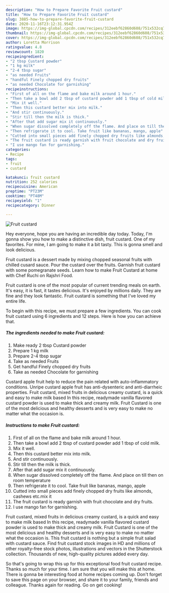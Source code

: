 ```yaml
---
description: "How to Prepare Favorite Fruit custard"
title: "How to Prepare Favorite Fruit custard"
slug: 3885-how-to-prepare-favorite-fruit-custard
date: 2020-11-16T23:12:31.954Z
image: https://img-global.cpcdn.com/recipes/312eebf62860d608/751x532cq70/fruit-custard-recipe-main-photo.jpg
thumbnail: https://img-global.cpcdn.com/recipes/312eebf62860d608/751x532cq70/fruit-custard-recipe-main-photo.jpg
cover: https://img-global.cpcdn.com/recipes/312eebf62860d608/751x532cq70/fruit-custard-recipe-main-photo.jpg
author: Loretta Morrison
ratingvalue: 4.8
reviewcount: 1820
recipeingredient:
- "2 tbsp Custard powder"
- "1 kg milk"
- "2-4 tbsp sugar"
- "as needed Fruits"
- "handful Finely chopped dry fruits"
- "as needed Chocolate for garnishing"
recipeinstructions:
- "First of all on the flame and bake milk around 1 hour."
- "Then take a bowl add 2 tbsp of custard powder add 1 tbsp of cold milk."
- "Mix it well."
- "Then this custard better mix into milk."
- "And stir continuously."
- "Stir till then the milk is thick."
- "After that add sugar mix it continuously."
- "When sugar dissolved completely off the flame. And place on till then on room temperature"
- "Then refrigerate it to cool. Take fruit like bananas, mango, apple"
- "Cutted into small pieces add finely chopped dry fruits like almonds, cashews etc.mix it"
- "The fruit custard is ready garnish with fruit chocolate and dry fruits."
- "I use mango fan for garnishing."
categories:
- Recipe
tags:
- fruit
- custard

katakunci: fruit custard 
nutrition: 252 calories
recipecuisine: American
preptime: "PT23M"
cooktime: "PT48M"
recipeyield: "1"
recipecategory: Dinner

---
```



![Fruit custard](https://img-global.cpcdn.com/recipes/312eebf62860d608/751x532cq70/fruit-custard-recipe-main-photo.jpg)

Hey everyone, hope you are having an incredible day today. Today, I'm gonna show you how to make a distinctive dish, fruit custard. One of my favorites. For mine, I am going to make it a bit tasty. This is gonna smell and look delicious.

Fruit custard is a dessert made by mixing chopped seasonal fruits with chilled cusard sauce. Pour the custard over the fruits. Garnish fruit custard with some pomegranate seeds. Learn how to make Fruit Custard at home with Chef Ruchi on Rajshri Food.

Fruit custard is one of the most popular of current trending meals on earth. It's easy, it is fast, it tastes delicious. It's enjoyed by millions daily. They are fine and they look fantastic. Fruit custard is something that I've loved my entire life.


To begin with this recipe, we must prepare a few ingredients. You can cook fruit custard using 6 ingredients and 12 steps. Here is how you can achieve that.

<!--inarticleads1-->

##### The ingredients needed to make Fruit custard:

1. Make ready 2 tbsp Custard powder
1. Prepare 1 kg milk
1. Prepare 2-4 tbsp sugar
1. Take as needed Fruits
1. Get handful Finely chopped dry fruits
1. Take as needed Chocolate for garnishing


Custard apple fruit help to reduce the pain related with auto-inflammatory conditions. Unripe custard apple fruit has anti-dysenteric and anti-diarrheic properties. Fruit custard, mixed fruits in delicious creamy custard, is a quick and easy to make milk based In this recipe, readymade vanilla flavored custard powder is used to make thick and creamy milk. Fruit Custard is one of the most delicious and healthy desserts and is very easy to make no matter what the occasion is. 

<!--inarticleads2-->

##### Instructions to make Fruit custard:

1. First of all on the flame and bake milk around 1 hour.
1. Then take a bowl add 2 tbsp of custard powder add 1 tbsp of cold milk.
1. Mix it well.
1. Then this custard better mix into milk.
1. And stir continuously.
1. Stir till then the milk is thick.
1. After that add sugar mix it continuously.
1. When sugar dissolved completely off the flame. And place on till then on room temperature
1. Then refrigerate it to cool. Take fruit like bananas, mango, apple
1. Cutted into small pieces add finely chopped dry fruits like almonds, cashews etc.mix it
1. The fruit custard is ready garnish with fruit chocolate and dry fruits.
1. I use mango fan for garnishing.


Fruit custard, mixed fruits in delicious creamy custard, is a quick and easy to make milk based In this recipe, readymade vanilla flavored custard powder is used to make thick and creamy milk. Fruit Custard is one of the most delicious and healthy desserts and is very easy to make no matter what the occasion is. This fruit custard is nothing but a simple fruit salad with custard sauce. Find fruit custard stock images in HD and millions of other royalty-free stock photos, illustrations and vectors in the Shutterstock collection. Thousands of new, high-quality pictures added every day. 

So that's going to wrap this up for this exceptional food fruit custard recipe. Thanks so much for your time. I am sure that you will make this at home. There is gonna be interesting food at home recipes coming up. Don't forget to save this page on your browser, and share it to your family, friends and colleague. Thanks again for reading. Go on get cooking!
